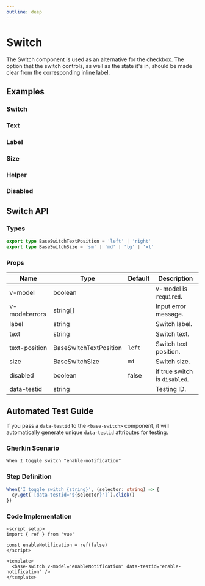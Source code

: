 ```yaml
---
outline: deep
---
```


<script setup lang="ts">
import SwitchExample from './demo/switch/switch-example.vue'
import SwitchText from './demo/switch/switch-text.vue'
import SwitchLabel from './demo/switch/switch-label.vue'
import SwitchHelper from './demo/switch/switch-helper.vue'
import SwitchSize from './demo/switch/switch-size.vue'
import SwitchDisabled from './demo/switch/switch-disabled.vue'
</script>

# Switch

The Switch component is used as an alternative for the checkbox. The option that the switch controls, as well as the state it's in, should be made clear from the corresponding inline label.

## Examples

### Switch

<!--@include: ./demo/switch/switch-example.md-->

### Text

<!--@include: ./demo/switch/switch-text.md-->

### Label

<!--@include: ./demo/switch/switch-label.md-->

### Size

<!--@include: ./demo/switch/switch-size.md-->

### Helper

<!--@include: ./demo/switch/switch-helper.md-->

### Disabled

<!--@include: ./demo/switch/switch-disabled.md-->

## Switch API

### Types

```ts
export type BaseSwitchTextPosition = 'left' | 'right'
export type BaseSwitchSize = 'sm' | 'md' | 'lg' | 'xl'
```

### Props

| Name           | Type                   | Default | Description                   |
| -------------- | ---------------------- | ------- | ----------------------------- |
| v-model        | boolean                |         | v-model is `required`.        |
| v-model:errors | string[]               |         | Input error message.          |
| label          | string                 |         | Switch label.                 |
| text           | string                 |         | Switch text.                  |
| text-position  | BaseSwitchTextPosition | `left`  | Switch text position.         |
| size           | BaseSwitchSize         | `md`    | Switch size.                  |
| disabled       | boolean                | false   | if true switch is `disabled`. |
| data-testid    | string                 |         | Testing ID.                   |

## Automated Test Guide

If you pass a `data-testid` to the `<base-switch>` component, it will automatically generate unique `data-testid` attributes for testing.

### Gherkin Scenario

```txt
When I toggle switch "enable-notification"
```

### Step Definition

```ts
When('I toggle switch {string}', (selector: string) => {
  cy.get(`[data-testid="${selector}"]`).click()
})
```

### Code Implementation

```vue
<script setup>
import { ref } from 'vue'

const enableNotification = ref(false)
</script>

<template>
  <base-switch v-model="enableNotification" data-testid="enable-notification" />
</template>
```
